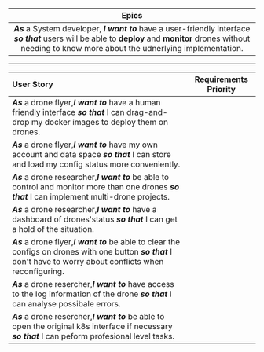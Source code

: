 | Epics |
|:----------:|
|***As*** a System developer, ***I want to*** have a user-friendly interface ***so that*** users will be able to **deploy** and **monitor** drones without needing to know more about the udnerlying implementation.|  
---
| User Story | Requirements Priority |
|:----------|:---------------------:|
|***As*** a drone flyer,***I want to*** have a human friendly interface ***so that*** I can drag-and-drop my docker images to deploy them on drones.|    |
|***As*** a drone flyer,***I want to*** have my own account and data space ***so that***  I can store and load my config status more conveniently.|    |
|***As*** a drone researcher,***I want to*** be able to control and monitor more than one drones ***so that*** I can implement multi-drone projects.|    |
|***As*** a drone researcher,***I want to*** have a dashboard of drones'status ***so that*** I can get a hold of the situation.|    |
|***As*** a drone flyer,***I want to*** be able to clear the configs on drones with one button ***so that*** I don't have to worry about conflicts when reconfiguring.|    |
|***As*** a drone resercher,***I want to*** have access to the log information of the drone ***so that*** I can analyse possibale errors.|    |
|***As*** a drone resercher,***I want to*** be able to open the original k8s interface if necessary ***so that*** I can peform profesional level tasks.|    |
